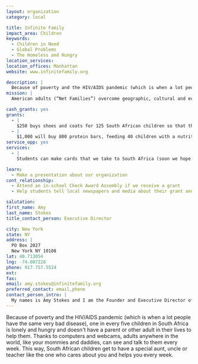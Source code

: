 ```yaml
---
layout: organization
category: local

title: Infinite Family
impact_area: Children
keywords: 
  - Children in Need
  - Global Problems
  - The Homeless and Hungry
location_services: 
location_offices: Manhattan
website: www.infinitefamily.org

description: |
  Because of poverty and the HIV/AIDS pandemic (which is when a lot people have the same very bad disease), one in every five children in South Africa is lonely and hungry and doesn't have a parent or other adult in their lives to help them.  Thanks to computers and webcams, adults anywhere in the world, like your mommies and daddies, can see and talk to them every week.  This way, South African children get to have a special aunt, uncle or teacher like the one who cares about you and helps you every week.
mission: |
  American adults (“Net Families”) overcome geographic, cultural and economic barriers and directly affect the daily life of African children (“Net Buddies”) by mentoring them via videoconference and the Infinite Family secure internet site. Together, we can offer African children the technology, guidance and tools to grow into strong and successful adults. 

cash_grants: yes
grants: 
  - |
    $250 buys shoes and coats for 125 South African children so that they can walk to school in the winter.
  - |
    $1,000 will buy 800 protein bars, feeding 40 children with a nutritious second meal each day for one month.
service_opp: yes
services: 
  - |
    Students can make cards that we take to South Africa (soon we hope to also scan and put them on our website), and share with the children there to let them know that someone cares about them.

learn: 
  - Make a presentation about our organization
cont_relationship: 
  - Attend an in-school Check Award Assembly if we receive a grant
  - Help students tell local newspapers and media about their grant and/or project with us

salutation: 
first_name: Amy
last_name: Stokes
title_contact_person: Executive Director

city: New York
state: NY
address: |
  PO Box 2027  
  New York NY 10108
lat: 40.713054
lng: -74.007228
phone: 917.757.5524
ext: 
fax: 
email: amy.stokes@infinitefamily.org
preferred_contact: email,phone
contact_person_intro: |
  My names is Amy Stokes and I am the Founder and Executive Director of Infinite Family.  Infinite Family was started after I adopted my son from South Africa in 2003 and learned about how many children there do not have families.  I am so excited to have received our first grant from the Penny Harvest and hope we can work with many more of you to help you learn about Africa.  Thank you for caring about Africa's kids too!
---
```

Because of poverty and the HIV/AIDS pandemic (which is when a lot people have the same very bad disease), one in every five children in South Africa is lonely and hungry and doesn't have a parent or other adult in their lives to help them.  Thanks to computers and webcams, adults anywhere in the world, like your mommies and daddies, can see and talk to them every week.  This way, South African children get to have a special aunt, uncle or teacher like the one who cares about you and helps you every week.
